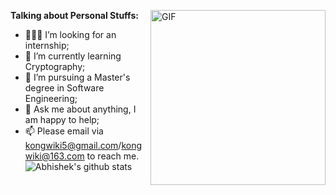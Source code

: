 <img align="right" alt="GIF" src="https://media.giphy.com/media/ES4Vcv8zWfIt2/giphy.gif" height="280" />**Talking about Personal Stuffs:**

- 👨🏽‍💻 I’m looking for an internship;
- 🌱 I’m currently learning Cryptography; 
- 💼 I’m pursuing a Master's degree in Software Engineering;
- 💬 Ask me about anything, I am happy to help;
- 📫 Please email via kongwiki5@gmail.com/kongwiki@163.com to reach me.![Abhishek's github stats](https://github-readme-stats.vercel.app/api?username=KongWiki&show_icons=true&hide_border=true)

